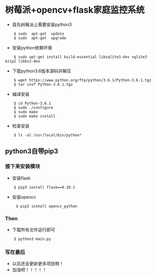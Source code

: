 # 树莓派+opencv+flask家庭监控系统

- 首先树莓派上需要安装python3
```	 
    $ sudo  apt-get  update
    $ sudo  apt-get  upgrade
```	 
- 安装python依赖环境
```	 
    $ sudo apt-get install build-essential libsqlite3-dev sqlite3 bzip2 libbz2-dev
```	 
- 下载python3.6版本源码并解压
```	 
    $ wget https://www.python.org/ftp/python/3.6.1/Python-3.6.1.tgz
    $ tar zxvf Python-3.6.1.tgz
```	 
- 编译安装
```	 
    $ cd Python-3.6.1
    $ sudo ./configure
    $ sudo make
    $ sudo make install
```	 
- 检查安装
```	 
    $ ls -al /usr/local/bin/python*
```	   
## python3自带pip3

### 接下来安装模块

- 安装flask
```	 
    $ pip3 install flask==0.10.1
```	 
- 安装opencv
```	 
     $ pip3 inshall opencv_python
```	   
### Then

- 下载所有文件运行即可
```	 
    $ python3 main.py
```	  
### 写在最后
- 以后还会更新更多项目啊！
- 加油吧！！！！！
